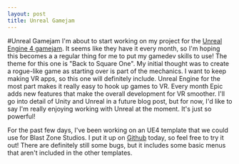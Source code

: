 ```yaml
---
layout: post
title: Unreal Gamejam
---
```


#Unreal Gamejam
I'm about to start working on my project for the [Unreal Engine 4 gamejam](https://forums.unrealengine.com/showthread.php?56004-JANUARY-GAME-JAM-Theme-BACK-TO-SQUARE-ONE). It
seems like they have it every month, so I'm hoping this becomes a a regular thing
for me to put my gamedev skills to use! The theme for this one is "Back to Square One".
My initial thought was to create a rogue-like game as starting over is part of
the mechanics. I want to keep making VR apps, so this one will definitely include.
Unreal Engine for the most part makes it really easy to hook up games to VR. Every
month Epic adds new features that make the overall development for VR smoother. I'll
go into detail of Unity and Unreal in a future blog post, but for now, I'd like to
say I'm really enjoying working with Unreal at the moment. It's just so powerful!

For the past few days, I've been working on an UE4 template that we could use for Blast Zone Studios.
 I put it up on [Github](https://github.com/skewerb/UE4_BZS_Template) today, so feel free
 to try it out! There are definitely still some bugs, but it includes some basic menus that
 aren't included in the other templates.
